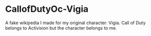 # CallofDutyOc-Vigia
A fake wikipedia I made for my original character: Vigia. Call of Duty belongs to Activision but the character belongs to me.
